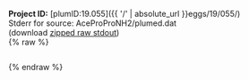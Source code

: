 **Project ID:** [plumID:19.055]({{ '/' | absolute_url }}eggs/19/055/)  
Stderr for source:  AceProProNH2/plumed.dat   
(download [zipped raw stdout](plumed.dat.plumed.stdout.txt.zip))  
{% raw %}
<pre>
</pre>
{% endraw %}
